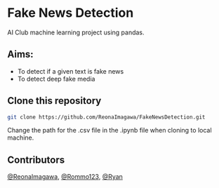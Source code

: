 # Fake News Detection

AI Club machine learning project using pandas.

## Aims:
- To detect if a given text is fake news
- To detect deep fake media

## Clone this repository
```zsh
git clone https://github.com/ReonaImagawa/FakeNewsDetection.git
```
Change the path for the .csv file in the .ipynb file when cloning to local machine.

## Contributors
[@ReonaImagawa](https://github.com/ReonaImagawa), [@Rommo123](https:/github.com/Rommo123), [@Ryan](https://github.com/404)
